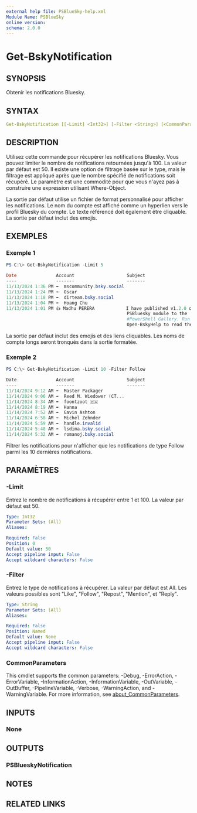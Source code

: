 ```yaml
---
external help file: PSBlueSky-help.xml
Module Name: PSBlueSky
online version:
schema: 2.0.0
---
```


# Get-BskyNotification

## SYNOPSIS

Obtenir les notifications Bluesky.

## SYNTAX

```yaml
Get-BskyNotification [[-Limit] <Int32>] [-Filter <String>] [<CommonParameters>]
```

## DESCRIPTION

Utilisez cette commande pour récupérer les notifications Bluesky. Vous pouvez limiter le nombre de notifications retournées jusqu'à 100. La valeur par défaut est 50. Il existe une option de filtrage basée sur le type, mais le filtrage est appliqué après que le nombre spécifié de notifications soit récupéré. Le paramètre est une commodité pour que vous n'ayez pas à construire une expression utilisant Where-Object.

La sortie par défaut utilise un fichier de format personnalisé pour afficher les notifications. Le nom du compte est affiché comme un hyperlien vers le profil Bluesky du compte. Le texte référencé doit également être cliquable. La sortie par défaut inclut des emojis.

## EXEMPLES

### Exemple 1

```powershell
PS C:\> Get-BskyNotification -Limit 5

Date               Account                    Subject
----               -------                    -------
11/13/2024 1:36 PM ➡  mscommunity.bsky.social
11/13/2024 1:24 PM ➡  Oscar
11/13/2024 1:18 PM ➡  dirteam.bsky.social
11/13/2024 1:04 PM ➡  Hoang Chu
11/13/2024 1:01 PM 👍 Madhu PERERA            I have published v1.2.0 of the
                                              PSBluesky module to the
                                              #PowerShell Gallery. Run
                                              Open-BskyHelp to read the help PDF
```

La sortie par défaut inclut des emojis et des liens cliquables. Les noms de compte longs seront tronqués dans la sortie formatée.

### Exemple 2

```powershell
PS C:\> Get-BskyNotification -Limit 10 -Filter Follow

Date               Account                    Subject
----               -------                    -------
11/14/2024 9:12 AM ➡  Master Packager
11/14/2024 9:06 AM ➡  Reed M. Wiedower (CT...
11/14/2024 8:34 AM ➡  foontzoot 🇨🇦
11/14/2024 8:19 AM ➡  Hanna
11/14/2024 7:52 AM ➡  Gavin Ashton
11/14/2024 6:58 AM ➡  Michel Zehnder
11/14/2024 5:59 AM ➡  handle.invalid
11/14/2024 5:48 AM ➡  lsdima.bsky.social
11/14/2024 5:32 AM ➡  romanoj.bsky.social
```

Filtrer les notifications pour n'afficher que les notifications de type Follow parmi les 10 dernières notifications.

## PARAMÈTRES

### -Limit

Entrez le nombre de notifications à récupérer entre 1 et 100.
La valeur par défaut est 50.

```yaml
Type: Int32
Parameter Sets: (All)
Aliases:

Required: False
Position: 0
Default value: 50
Accept pipeline input: False
Accept wildcard characters: False
```

### -Filter

Entrez le type de notifications à récupérer. La valeur par défaut est All.
Les valeurs possibles sont "Like", "Follow", "Repost", "Mention", et "Reply".

```yaml
Type: String
Parameter Sets: (All)
Aliases:

Required: False
Position: Named
Default value: None
Accept pipeline input: False
Accept wildcard characters: False
```

### CommonParameters

This cmdlet supports the common parameters: -Debug, -ErrorAction, -ErrorVariable, -InformationAction, -InformationVariable, -OutVariable, -OutBuffer, -PipelineVariable, -Verbose, -WarningAction, and -WarningVariable. For more information, see [about_CommonParameters](http://go.microsoft.com/fwlink/?LinkID=113216).

## INPUTS

### None

## OUTPUTS

### PSBlueskyNotification

## NOTES

## RELATED LINKS
